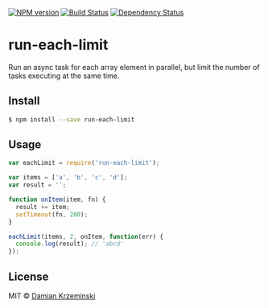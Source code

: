 [![NPM version][npm-image]][npm-url]
[![Build Status][build-image]][build-url]
[![Dependency Status][deps-image]][deps-url]

# run-each-limit

Run an async task for each array element in parallel, but limit the number of tasks executing at the same time.

## Install

```sh
$ npm install --save run-each-limit
```

## Usage

```js
var eachLimit = require('run-each-limit');

var items = ['a', 'b', 'c', 'd'];
var result = '';

function onItem(item, fn) {
  result += item;
  setTimeout(fn, 200);
}

eachLimit(items, 2, onItem, function(err) {
  console.log(result); // 'abcd'
});

```

## License

MIT © [Damian Krzeminski](https://pirxpilot.me)

[npm-image]: https://img.shields.io/npm/v/run-each-limit
[npm-url]: https://npmjs.org/package/run-each-limit

[build-url]: https://github.com/pirxpilot/run-each-limit/actions/workflows/check.yaml
[build-image]: https://img.shields.io/github/actions/workflow/status/pirxpilot/run-each-limit/check.yaml?branch=main

[deps-image]: https://img.shields.io/librariesio/release/npm/run-each-limit
[deps-url]: https://libraries.io/npm/run-each-limit
